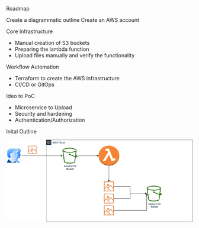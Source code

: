 Roadmap

Create a diagrammatic outline
Create an AWS account

Core Infrastructure
 - Manual creation of S3 buckets
 - Preparing the lambda function
 - Upload files manually and verify the functionality

Workflow Automation
 - Terraform to create the AWS infrastructure
 - CI/CD or GitOps

Ideo to PoC 
  - Microservice to Upload  
- Security and hardening
- Authentication/Authorization


Inital Outline

![Draft diagram](https://github.com/dhanvsagar/Ploder/blob/main/docs/Ploder.drawio.png)
